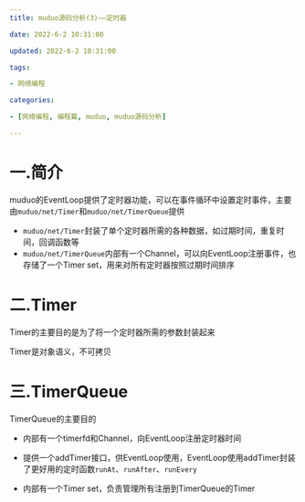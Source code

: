 ```yaml
---
title: muduo源码分析(3)——定时器

date: 2022-6-2 10:31:00

updated: 2022-6-2 10:31:00

tags:

- 网络编程

categories:

- [网络编程, 编程篇, muduo, muduo源码分析]

---
```


# 一.简介

muduo的EventLoop提供了定时器功能，可以在事件循环中设置定时事件，主要由`muduo/net/Timer`和`muduo/net/TimerQueue`提供

- `muduo/net/Timer`封装了单个定时器所需的各种数据，如过期时间，重复时间，回调函数等
- `muduo/net/TimerQueue`内部有一个Channel，可以向EventLoop注册事件，也存储了一个Timer set，用来对所有定时器按照过期时间排序

# 二.Timer

Timer的主要目的是为了将一个定时器所需的参数封装起来

Timer是对象语义，不可拷贝

# 三.TimerQueue

TimerQueue的主要目的

- 内部有一个timerfd和Channel，向EventLoop注册定时器时间

- 提供一个addTimer接口，供EventLoop使用，EventLoop使用addTimer封装了更好用的定时函数`runAt`、`runAfter`、`runEvery`

- 内部有一个Timer set，负责管理所有注册到TimerQueue的Timer



